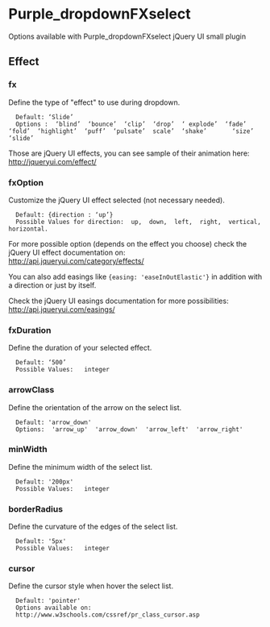 Purple_dropdownFXselect
=======================

Options available with Purple_dropdownFXselect jQuery UI small plugin

<h2>Effect</h2>

<h3>fx</h3>

Define the type of "effect" to use during dropdown.

      Default: ‘Slide’
      Options :  ‘blind’  ‘bounce’  ‘clip’  ‘drop’  ‘ explode’  ‘fade’  ‘fold’  ‘highlight’  ‘puff’  ‘pulsate’  scale’  ‘shake’       ‘size’  ‘slide’
      
Those are jQuery UI effects, you can see sample of their animation here: 
http://jqueryui.com/effect/

<h3>fxOption</h3>

Customize the jQuery UI effect selected (not necessary needed).

      Default: {direction : ‘up’}
      Possible Values for direction:  up,  down,  left,  right,  vertical,  horizontal.

For more possible option (depends on the effect you choose) check the jQuery UI effect documentation on:
http://api.jqueryui.com/category/effects/ 

You can also add easings like ```{easing: 'easeInOutElastic'}``` in addition with a direction or just by itself.

Check the jQuery UI easings documentation for more possibilities: 
http://api.jqueryui.com/easings/

<h3>fxDuration</h3>

Define the duration of your selected effect.

      Default: ‘500’
      Possible Values:   integer 
      
<h3>arrowClass</h3>

Define the orientation of the arrow on the select list.

      Default: 'arrow_down'
      Options:  'arrow_up'  'arrow_down'  'arrow_left'  'arrow_right'
      
<h3>minWidth</h3>

Define the minimum width of the select list.

      Default: '200px'
      Possible Values:   integer 

<h3>borderRadius</h3>

Define the curvature of the edges of the select list.

      Default: '5px'	
      Possible Values:   integer 

<h3>cursor</h3>

Define the cursor style when hover the select list.

      Default: 'pointer'
      Options available on:
      http://www.w3schools.com/cssref/pr_class_cursor.asp



